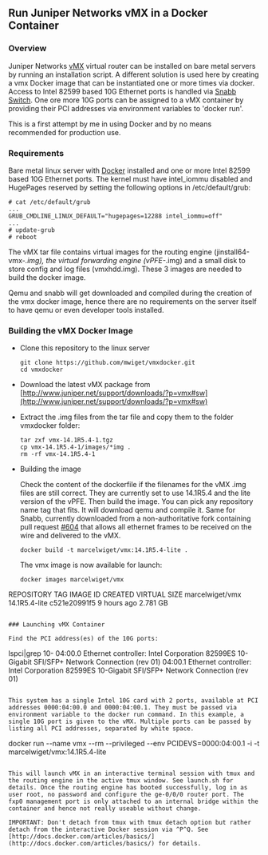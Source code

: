 ## Run Juniper Networks vMX in a Docker Container

### Overview

Juniper Networks [vMX](http://www.juniper.net/us/en/products-services/routing/mx-series/vmx/) virtual router can be installed on bare metal servers by running an installation script. A different solution is used here by creating a vmx Docker image that can be instantiated one or more times via docker. Access to Intel 82599 based 10G Ethernet ports is handled via [Snabb Switch](https://github.com/SnabbCo/snabbswitch). 
One ore more 10G ports can be assigned to a vMX container by providing their PCI addresses via environment variables to 'docker run'.

This is a first attempt by me in using Docker and by no means recommended for production use. 

### Requirements

Bare metal linux server with [Docker](https://www.docker.com) installed and one or more Intel 82599 based 10G Ethernet ports. The kernel must have intel_iommu disabled and HugePages reserved by setting the following options in /etc/default/grub:

```
# cat /etc/default/grub
...
GRUB_CMDLINE_LINUX_DEFAULT="hugepages=12288 intel_iommu=off"
...
# update-grub
# reboot
```

The vMX tar file contains virtual images for the routing engine (jinstall64-vmx-*.img), the virtual forwarding engine (vPFE-*.img) and a small disk to store config and log files (vmxhdd.img). These 3 images are needed to build the docker image.

Qemu and snabb will get downloaded and compiled during the creation of the vmx docker image, hence there are no requirements on the server itself to have qemu or even developer tools installed.

### Building the vMX Docker Image

- Clone this repository to the linux server

	```
	git clone https://github.com/mwiget/vmxdocker.git
	cd vmxdocker
	```
	
- Download the latest vMX package from [http://www.juniper.net/support/downloads/?p=vmx#sw](http://www.juniper.net/support/downloads/?p=vmx#sw)
- Extract the .img files from the tar file and copy them to the folder vmxdocker folder:

	```
	tar zxf vmx-14.1R5.4-1.tgz
	cp vmx-14.1R5.4-1/images/*img .
	rm -rf vmx-14.1R5.4-1
	```
	
- Building the image

	Check the content of the dockerfile if the filenames for the vMX .img files are still correct. They are currently set to use 14.1R5.4 and the lite version of the vPFE. Then build the image. You can pick any repository name tag that fits. It will download qemu and compile it. Same for Snabb, currently downloaded from a non-authoritative fork containing pull request [#604](https://github.com/SnabbCo/snabbswitch/pull/604) that allows all ethernet frames to be received on the wire and delivered to the vMX. 
	
	```
	docker build -t marcelwiget/vmx:14.1R5.4-lite .
	```
	
	The vmx image is now available for launch:
	
	```
	docker images marcelwiget/vmx
REPOSITORY          TAG                 IMAGE ID            CREATED             VIRTUAL SIZE
marcelwiget/vmx     14.1R5.4-lite       c521e20991f5        9 hours ago         2.781 GB
```

### Launching vMX Container

Find the PCI address(es) of the 10G ports:

```
lspci|grep 10-
04:00.0 Ethernet controller: Intel Corporation 82599ES 10-Gigabit SFI/SFP+ Network Connection (rev 01)
04:00.1 Ethernet controller: Intel Corporation 82599ES 10-Gigabit SFI/SFP+ Network Connection (rev 01)
```

This system has a single Intel 10G card with 2 ports, available at PCI addresses 0000:04:00.0 and 0000:04:00.1. They must be passed via environment variable to the docker run command. In this example, a single 10G port is given to the vMX. Multiple ports can be passed by listing all PCI addresses, separated by white space.

```
docker run --name vmx --rm --privileged --env PCIDEVS=0000:04:00.1 -i -t marcelwiget/vmx:14.1R5.4-lite
```

This will launch vMX in an interactive terminal session with tmux and the routing engine in the active tmux window. See launch.sh for details. Once the routing engine has booted successfully, log in as user root, no password and configure the ge-0/0/0 router port. The fxp0 management port is only attached to an internal bridge within the container and hence not really useable without change.

IMPORTANT: Don't detach from tmux with tmux detach option but rather detach from the interactive Docker session via ^P^Q. See [http://docs.docker.com/articles/basics/](http://docs.docker.com/articles/basics/) for details. 

		






